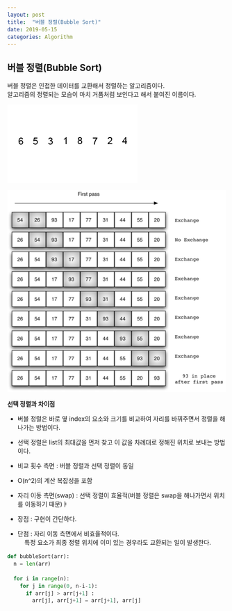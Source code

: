```yaml
---
layout: post
title:  "버블 정렬(Bubble Sort)"
date: 2019-05-15
categories: Algorithm
---
```

## 버블 정렬(Bubble Sort)

버블 정렬은 인접한 데이터를 교환해서 정렬하는 알고리즘이다.  
알고리즘의 정렬되는 모습이 마치 거품처럼 보인다고 해서 붙여진 이름이다.  

![](/img/bubble.gif)  

![](/img/bubblepass.png)  

**선택 정렬과 차이점**
- 버블 정렬은 바로 옆 index의 요소와 크기를 비교하여 자리를 바꿔주면서 정렬을 해나가는 방법이다.
- 선택 정렬은 list의 최대값을 먼저 찾고 이 값을 차례대로 정해진 위치로 보내는 방법이다.

- 비교 횟수 측면 : 버블 정렬과 선택 정렬이 동일
- O(n^2)의 계산 복잡성을 포함
- 자리 이동 측면(swap) : 선택 정렬이 효율적(버블 정렬은 swap을 해나가면서 위치를 이동하기 때문)ㅑ

- 장점 : 구현이 간단하다.
- 단점 : 자리 이동 측면에서 비효율적이다.  
&nbsp;&nbsp;&nbsp;&nbsp;특정 요소가 최종 정렬 위치에 이미 있는 경우라도 교환되는 일이 발생한다.

```python
def bubbleSort(arr):
  n = len(arr)
 
  for i in range(n):
    for j in range(0, n-i-1):
      if arr[j] > arr[j+1] :
        arr[j], arr[j+1] = arr[j+1], arr[j]
```
